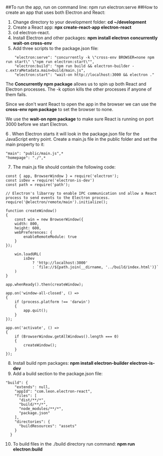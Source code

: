 ##To run the app, run on command line: 
npm run electron:serve
##How to create an app that uses both Electron and React:

1. Change directory to your development folder: **cd ~/development**
2. Create a React app: **npx create-react-app electron-react**
3. cd electron-react.
4. Install Electron and other packages: **npm install electron concurrently wait-on cross-env**
5. Add three scripts to the package.json file:
```
    "electron:serve": "concurrently -k \"cross-env BROWSER=none npm run start\" \"npm run electron:start\"",
    "electron:build": "npm run build && electron-builder -c.extraMetadata.main=build/main.js",
    "electron:start": "wait-on http://localhost:3000 && electron ."
```
The **Concurrently npm package** allows us to spin up both React and Electron processes. The -k option kills the other processes if anyone of them fails.

Since we don't want React to open the app in the browser we can use the **cross-env npm package** to set the browser to none.

We use the **wait-on npm package** to make sure React is running on port 3000 before we start Electron.

6 . When Electron starts it will look in the package.json file for the JavaScript entry point. Create a main.js file in the public folder and set the main property to it:
```
"main": "public/main.js",*
"homepage": "./",*
```
7. The main.js file should contain the following code:

```
const { app, BrowserWindow } = require('electron');
const isDev = require('electron-is-dev')
const path = require('path');

// Electron's libarray to enable IPC communication snd allow a React process to send events to the Electron process. 
require('@electron/remote/main').initialize(); 

function createWindow() 
{
    const win = new BrowserWindow({
    width: 800,
    height: 600,
    webPreferences: {
        enableRemoteModule: true
    }
});

    win.loadURL(
        isDev
            ? 'http://localhost:3000'
            : `file://${path.join(__dirname, '../build/index.html')}`
    )
}

app.whenReady().then(createWindow);

app.on('window-all-closed', () =>
{
    if (process.platform !== 'darwin')
    {
        app.quit();
    }
});

app.on('activate', () =>
{
    if (BrowserWindow.getAllWindows().length === 0)
    {
        createWindow();
    }
});
```
8. Install build npm packages: **npm install electron-builder electron-is-dev**
9. Add a build section to the package.json file:
```
"build": {
    "extends": null,
    "appId": "com.leon.electron-react",
    "files": [
      "dist/**/*",
      "build/**/*",
      "node_modules/**/*",
      "package.json"
    ],
    "directories": {
      "buildResources": "assets"
    }
  }
```
10. To build files in the ./build directory run command: **npm run electron:build** 
 


